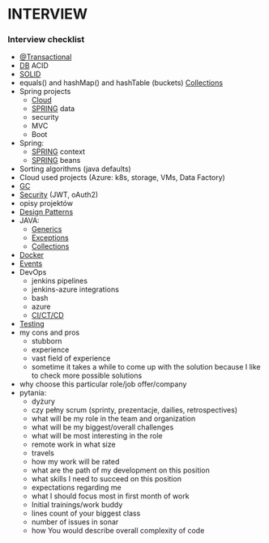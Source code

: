 # INTERVIEW

### Interview checklist

* [@Transactional](../dev/spring-1/annotations/transactional.md)
* [DB](../dev/untitled-1.md#acid) ACID&#x20;
* [SOLID](../dev/concepts/solid.md)
* equals() and hashMap() and hashTable (buckets) [Collections](../dev/java/collections.md#equals-and-hashmap)
* Spring projects
  * [Cloud](../dev/spring-1/cloud/)
  * [SPRING](../dev/spring-1/#data) data
  * security
  * MVC
  * Boot
* Spring:
  * [SPRING](../dev/spring-1/#context) context
  * [SPRING](../dev/spring-1/#bean-scopes) beans
* Sorting algorithms (java defaults)
* Cloud used projects (Azure: k8s, storage, VMs, Data Factory)
* [GC](../dev/java/gc.md)
* [Security](../dev/security.md) (JWT, oAuth2)
* opisy projektów
* [Design Patterns](../dev/concepts/untitled.md)
* JAVA:
  * [Generics](../dev/java/generics.md)
  * [Exceptions](../dev/java/exceptions.md)
  * [Collections](../dev/java/collections.md)
* [Docker](../devops/docker.md)
* [Events](../dev/events/)
* DevOps
  * jenkins pipelines
  * jenkins-azure integrations
  * bash
  * azure
  * [CI/CT/CD](../devops/ci-ct-cd.md)
* [Testing](../dev/testing/)
* my cons and pros
  * stubborn
  * experience
  * vast field of experience
  * sometime it takes a while to come up with the solution because I like to check more possible solutions&#x20;
* why choose this particular role/job offer/company
* pytania:
  * dyżury
  * czy pełny scrum (sprinty, prezentacje, dailies, retrospectives)
  * what will be my role in the team and organization
  * what will be my biggest/overall challenges
  * what will be most interesting in the role
  * remote work in what size
  * travels
  * how my work will be rated
  * what are the path of my development on this position
  * what skills I need to succeed on this position
  * expectations regarding me
  * what I should focus most in first month of work
  * Initial trainings/work buddy
  * lines count of your biggest class
  * number of issues in sonar
  * how You would describe overall complexity of code
